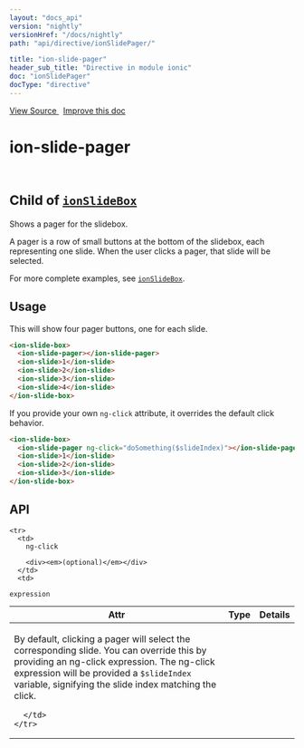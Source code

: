 ```yaml
---
layout: "docs_api"
version: "nightly"
versionHref: "/docs/nightly"
path: "api/directive/ionSlidePager/"

title: "ion-slide-pager"
header_sub_title: "Directive in module ionic"
doc: "ionSlidePager"
docType: "directive"
---
```


<div class="improve-docs">
  <a href='http://github.com/driftyco/ionic/tree/1.x/js/angular/directive/slideBoxPager.js#L1'>
    View Source
  </a>
  &nbsp;
  <a href='http://github.com/driftyco/ionic/edit/master/js/angular/directive/slideBoxPager.js#L1'>
    Improve this doc
  </a>
</div>




<h1 class="api-title">

  ion-slide-pager


<br />
<small>
  Child of <a href="/docs/nightly/api/directive/ionSlideBox/"><code>ionSlideBox</code></a>
</small>


</h1>





Shows a pager for the slidebox.

A pager is a row of small buttons at the bottom of the slidebox, each
representing one slide. When the user clicks a pager, that slide will
be selected.

For more complete examples, see <a href="/docs/nightly/api/directive/ionSlideBox/"><code>ionSlideBox</code></a>.








  
<h2 id="usage">Usage</h2>
  
This will show four pager buttons, one for each slide.

```html
<ion-slide-box>
  <ion-slide-pager></ion-slide-pager>
  <ion-slide>1</ion-slide>
  <ion-slide>2</ion-slide>
  <ion-slide>3</ion-slide>
  <ion-slide>4</ion-slide>
</ion-slide-box>
```

If you provide your own `ng-click` attribute, it overrides the default
click behavior.

```html
<ion-slide-box>
  <ion-slide-pager ng-click="doSomething($slideIndex)"></ion-slide-pager>
  <ion-slide>1</ion-slide>
  <ion-slide>2</ion-slide>
  <ion-slide>3</ion-slide>
</ion-slide-box>
```
  
  
<h2 id="api" style="clear:both;">API</h2>

<table class="table" style="margin:0;">
  <thead>
    <tr>
      <th>Attr</th>
      <th>Type</th>
      <th>Details</th>
    </tr>
  </thead>
  <tbody>
    
    <tr>
      <td>
        ng-click
        
        <div><em>(optional)</em></div>
      </td>
      <td>
        
  <code>expression</code>
      </td>
      <td>
        <p>By default, clicking a pager will select the corresponding
slide. You can override this by providing an ng-click expression. The ng-click
expression will be provided a <code>$slideIndex</code> variable, signifying the slide index
matching the click.</p>

        
      </td>
    </tr>
    
  </tbody>
</table>

  

  






